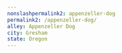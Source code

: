 ```yaml
---
﻿nonslashpermalink2: appenzeller-dog
permalink2: /appenzeller-dog/
alley: Appenzeller Dog
city: Gresham
state: Oregon
---
```

